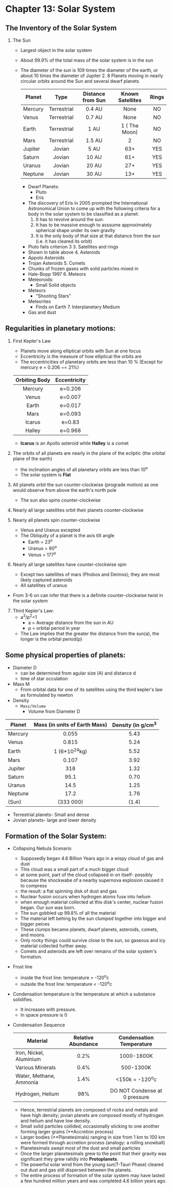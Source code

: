 # Chapter 13: Solar System

## The Inventory of the Solar System
   1. The Sun
      - Largest object in the solar system
      - About 99.9% of the total mass of the solar system is in the sun
      - The diameter of the sun is 109 times the diameter of the earth, or about 10 times the diameter of Jupiter
    2. 8 Planets moving in nearly circular orbits around the Sun and several dwarf planets

        | Planet  | Type        | Distance from Sun| Known Satellites | Rings |
        |---------|:-----------:|:----------------:|:----------------:|:-----:|
        | Mercury | Terrestrial | 0.4 AU           | None             | NO    |
        | Venus   | Terrestrial | 0.7 AU           | None             | NO    |  
        | Earth   | Terrestrial | 1 AU             | 1 ( The Moon)    | NO    | 
        | Mars    |Terrestrial  | 1.5 AU           | 2                | NO    |
        | Jupiter | Jovian      | 5 AU             | 63+              | YES   |
        | Saturn  | Jovian      | 10 AU            | 61+              | YES   |
        | Uranus  | Jovian      | 20 AU            | 27+              | YES   |
        | Neptune | Jovian      | 30 AU            | 13+              | YES   |

        - Dwarf Planets:
            - Pluto
            - Eris
        - The discovery of Eris in 2005 prompted the International Astronomical Union to come up with the following criteria for a body in the solar system to be classified as a planet:
            1. It has to revolve around the sun:
            2. It has to be massive enough to asssume approximately spherical shape under its own gravity
            3. It is the only body of that size at that distance from the sun (i.e. it has cleared its orbit)
        - Pluto fails criterion 3
    3. Satellites and rings
        - Shown in table above
    4. Asteroids
        - Appolo Asteroids
        - Trojan Asteroids
    5. Comets
        - Chunks of frozen gases with solid particles mixed in
        - Hale-Bopp 1997
    6. Meteors
        - Meteoroids:
            - Small Solid objects
        - Meteors
            - "Shooting Stars"
        - Meteorites
            - Finds on Earth
    7. Interplanetary Medium
        - Gas and dust

## Regularities in planetary motions:
1. First Kepler's Law
    - Planets move along elliptical orbits with Sun at one focus
    - Eccentricity is the measure of how elliptical the orbits are
    - The eccentricities of planetary orbits are less than 10 % (Except for mercury e = 0.206 ~= 21%)
   
    |Orbiting Body| Eccentricity|
    |:-:|:-:|
    |Mercury|e=0.206|
    |Venus|e=0.007|
    |Earth|e=0.017|
    |Mars|e=0.093|
    |Icarus|e=0.83|
    |Halley|e=0.968|
    
    - **Icarus** is an Apollo asteroid while **Halley** is a comet
2. The orbits of all planets are nearly in the plane of the ecliptic (the orbital plane of the earth)
    - the inclination angles of all planetary orbits are less than 10<sup>o</sup>
    - The solar system is **Flat**
3. All planets orbit the sun counter-clockwise (prograde motion) as one would observe from above the earth's north pole
    - The sun also spins counter-clockwise
4. Nearly all large satellites orbit their planets counter-clockwise
5. Nearly all planets spin counter-clockwise
    - Venus and Uranus excepted
    - The Obliquity of a planet is the axis tilt angle
        - Earth = 23<sup>o</sup>
        - Uranus = 90<sup>o</sup>
        - Venus = 177<sup>o</sup>
6. Nearly all large satellites have counter-clockwise spin
    - Except two satellites of mars (Phobos and Deimos); they are most likely captured asteroids
    - All satellites of uranus

- From 3-6 on can infer that there is a definite counter-clockwise twist in the solar system

7. Third Kepler's Law:
    - a<sup>3</sup>/p<sup>2</sup>=1
        - a = Average distance from the sun in AU
        - p = orbital period in year
    - The Law implies that the greater the distance from the sun(a), the longer is the orbital period(p)

## Some physical properties of planets:
- Diameter D
    - can be determined from agular size (A) and distance d
    - time of star occulation
- Mass M
    - From orbital data for one of its satellites using the third kepler's law as formulated by newton
- Density 
    - `Mass/Volume`
        - Volume from Diameter D

|Planet|Mass (in units of Earth Mass)| Density (in g/cm<sup>3</sup>|
|---------|:------------:|:--:|
|Mercury|0.055|5.43|
|Venus|0.815|5.24|
|Earth|1 (6*10<sup>24</sup>kg)|5.52|
|Mars|0.107|3.92|
|Jupiter|318|1.32|
|Saturn|95.1|0.70|
|Uranus|14.5|1.25|
|Neptune|17.2|1.76|
|(Sun)|(333 000)|(1.4)|

- Terrestrial planets- Small and dense
- Jovian planets- large and lower density

## Formation of the Solar System:
- Collapsing Nebula Scenario
    - Supposedly began 4.6 Billion Years ago in a wispy cloud of gas and dust
    - This cloud was a small part of a much bigger cloud
    - at some point, part of the cloud collapsed in on itself- possibly because the shockwabe of a nearby supernova explosion caused it to compress
    - the result: a flat spinning disk of dust and gas
    - Nuclear fusion occurs when hydrogen atoms fuse into helium
    - when enough material collected at this disk's center, nuclear fusion began. Our sun was born.
    - The sun gobbled up 99.8% of all the material
    - The material left behing by the sun clumped together into bigger and bigger peices
    - These clumps became planets, dwarf planets, asteroids, comets, and moons.
    - Only rocky things could survive close to the sun, so gaseous and icy material collected further away.
    - Comets and asteroids are left over remains of the solar system's formation.
- Frost line
    - inside the frost line: temperature > -120<sup>o</sup>c
    - outside the frost line: temperature < -120<sup>o</sup>c
- Condensation temperature is the temperature at which a substance solidifies. 
    - It increases with pressure.
    - In space pressure is 0
- Condensation Sequence

    |Material| Relative Abundance| Condensation Temperature|
    |-|:-:|:-:|
    |Iron, Nickel, Aluminium|0.2%|1000-1600K|
    |Various Minerals|0.4%|500-1300K|
    |Water, Methane, Ammonia|1.4%|<150k = -120<sup>o</sup>c|
    |Hydrogen, Helium|98%|DO NOT Condense at 0 pressure|

    - Hence, terrestrial planets are composed of rocks and metals and have high density; jovian planets are composed mostly of hydrogen and helium and have low density.
    - Small solid particles collided, occasionally sticking to one another forming larger grains (**Accretion process)
    - Larger bodies (**Planetesimals) ranging in size from 1 km to 100 km were formed through accretion process (analogy: a rolling snowball)
    - Planetesimals swept most of the dust and small particles
    - Once the larger planetesimals grew to the point that their gravity was significant they grew ralidly into **Protoplanets**.
    - The powerful solar wind from the young sun(T-Tauri Phase) cleared out dust and gas still dispersed between the planets.
    - The entire process of formation of the solar system may have lasted a few hundred million years and was completed 4.6 billion years ago.

